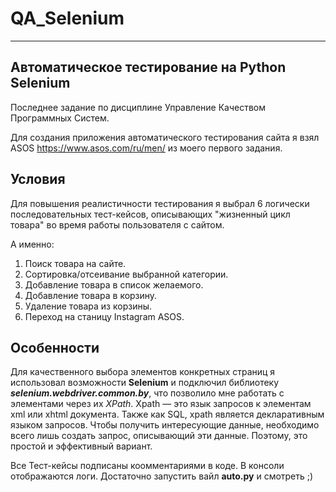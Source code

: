 # QA_Selenium
---
## Автоматическое тестирование на Python Selenium

Последнее задание по дисциплине Управление Качеством Программных Систем.

Для создания приложения автоматического тестирования сайта я взял ASOS https://www.asos.com/ru/men/ из моего первого задания.

## Условия
Для повышения реалистичности тестирования я выбрал 6 логически последовательных тест-кейсов, описывающих "жизненный цикл товара" во время работы пользователя с сайтом.

А именно:
1. Поиск товара на сайте.
2. Сортировка/отсеивание выбранной категории.
3. Добавление товара в список желаемого.
4. Добавление товара в корзину.
5. Удаление товара из корзины.
6. Переход на станицу Instagram ASOS.

## Особенности
Для качественного выбора элементов конкретных страниц я использовал возможности **Selenium** и подключил библиотеку **_selenium.webdriver.common.by_**, что позволило мне работать с элементами через их _XPath_. Xpath — это язык запросов к элементам xml или xhtml документа. Также как SQL, xpath является декларативным языком запросов. Чтобы получить интересующие данные, необходимо всего лишь создать запрос, описывающий эти данные. Поэтому, это простой и эффективный вариант.

Все Тест-кейсы подписаны коомментариями в коде. В консоли отображаются логи. Достаточно запустить вайл **auto.py** и смотреть ;) 
